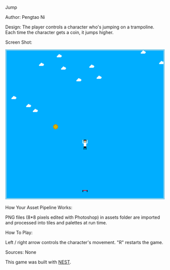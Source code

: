 Jump

Author: Pengtao Ni

Design: The player controls a character who's jumping on a trampoline. Each time the character gets a coin, it jumps higher.

Screen Shot:

![Screen Shot](screenshot.png)

How Your Asset Pipeline Works:

PNG files (8*8 pixels edited with Photoshop) in assets folder are imported and processed into tiles and palettes at run time.

How To Play:

Left / right arrow controls the character's movement.
"R" restarts the game.

Sources: None

This game was built with [NEST](NEST.md).

